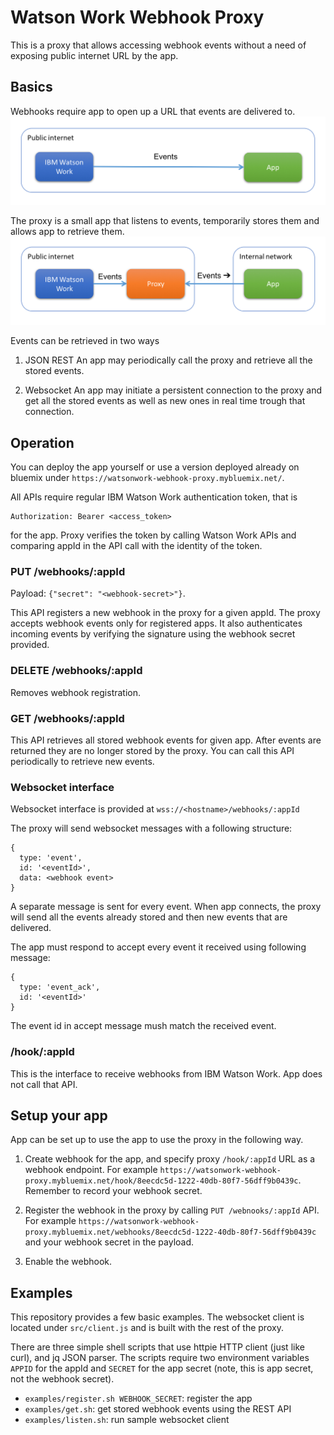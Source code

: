 # Watson Work Webhook Proxy

This is a proxy that allows accessing webhook events without a need of exposing public internet URL by the app.

## Basics
Webhooks require app to open up a URL that events are delivered to.
![No proxy](no-proxy.png)

The proxy is a small app that listens to events, temporarily stores them and allows app to retrieve them.
![With proxy](with-proxy.png)

Events can be retrieved in two ways
1. JSON REST 
An app may periodically call the proxy and retrieve all the stored events.

2. Websocket
An app may initiate a persistent connection to the proxy and get all the stored events as well as new ones in real time trough that connection.

## Operation
You can deploy the app yourself or use a version deployed already on bluemix under `https://watsonwork-webhook-proxy.mybluemix.net/`.

All APIs require regular IBM Watson Work authentication token, that is
```
Authorization: Bearer <access_token>
```
for the app. Proxy verifies the token by calling Watson Work APIs and comparing appId in the API call with the identity of the token.

### PUT /webhooks/:appId
Payload: `{"secret": "<webhook-secret>"}`.

This API registers a new webhook in the proxy for a given appId. The proxy accepts webhook events only for registered apps. It also authenticates incoming events by verifying the signature using the webhook secret provided.

### DELETE /webhooks/:appId
Removes webhook registration.

### GET /webhooks/:appId
This API retrieves all stored webhook events for given app. After events are returned they are no longer stored by the proxy. You can call this API periodically to retrieve new events.

### Websocket interface
Websocket interface is provided at `wss://<hostname>/webhooks/:appId`

The proxy will send websocket messages with a following structure:
```
{ 
  type: 'event',
  id: '<eventId>',
  data: <webhook event> 
}
```
A separate message is sent for every event. When app connects, the proxy will send all the events already stored and then new events that are delivered.

The app must respond to accept every event it received using following message:
```
{ 
  type: 'event_ack',
  id: '<eventId>' 
}
```
The event id in accept message mush match the received event.

### /hook/:appId
This is the interface to receive webhooks from IBM Watson Work. App does not call that API.

## Setup your app
App can be set up to use the app to use the proxy in the following way.

1. Create webhook for the app, and specify proxy `/hook/:appId` URL as a webhook endpoint. For example `https://watsonwork-webhook-proxy.mybluemix.net/hook/8eecdc5d-1222-40db-80f7-56dff9b0439c`. Remember to record your webhook secret.

2. Register the webhook in the proxy by calling `PUT /webnooks/:appId` API. For example `https://watsonwork-webhook-proxy.mybluemix.net/webhooks/8eecdc5d-1222-40db-80f7-56dff9b0439c` and your webhook secret in the payload.

3. Enable the webhook.

## Examples
This repository provides a few basic examples. The websocket client is located under `src/client.js` and is built with the rest of the proxy.

There are three simple shell scripts that use httpie HTTP client (just like curl), and jq JSON parser.
The scripts require two environment variables `APPID` for the appId and `SECRET` for the app secret (note, this is app secret, not the webhook secret).

- `examples/register.sh WEBHOOK_SECRET`: register the app
- `examples/get.sh`: get stored webhook events using the REST API
- `examples/listen.sh`: run sample websocket client